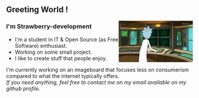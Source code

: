 ## Greeting World !

<img align="right" alt="GIF" src="https://github.com/strawberry-development/strawberry-development/blob/main/rick.gif" style="width: 200px; height: auto;" />

### I'm Strawberry-development
- I'm a student in IT & Open Source (as Free Software) enthusiast.
- Working on some small project.
- I like to create stuff that people enjoy.

I'm currently working on an imageboard that focuses less on consumerism compared to what the internet typically offers.
<br><em>If you need anything, feel free to contact me on my email available on my github profile.</em>
